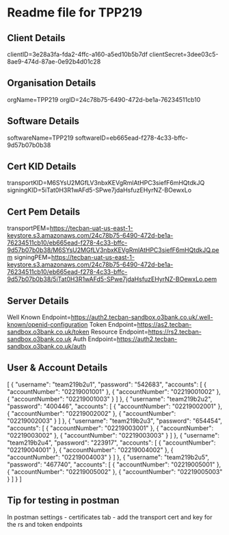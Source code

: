 # Readme file for TPP219 

## Client Details 
 clientID=3e28a3fa-fda2-4ffc-a160-a5ed10b5b7df 
 clientSecret=3dee03c5-8ae9-474d-87ae-0e92b4d01c28 

## Organisation Details 
 orgName=TPP219 
 orgID=24c78b75-6490-472d-be1a-76234511cb10 

## Software Details 
 softwareName=TPP219 
 softwareID=eb665ead-f278-4c33-bffc-9d57b07b0b38 

## Cert KID Details 
 transportKID=M6SYsU2MGfLV3nbxKEVgRmlAtHPC3siefF6mHQtdkJQ 
 signingKID=5iTat0H3R1wAFd5-SPwe7jdaHsfuzEHyrNZ-BOewxLo 

## Cert Pem Details 
 transportPEM=https://tecban-uat-us-east-1-keystore.s3.amazonaws.com/24c78b75-6490-472d-be1a-76234511cb10/eb665ead-f278-4c33-bffc-9d57b07b0b38/M6SYsU2MGfLV3nbxKEVgRmlAtHPC3siefF6mHQtdkJQ.pem 
 signingPEM=https://tecban-uat-us-east-1-keystore.s3.amazonaws.com/24c78b75-6490-472d-be1a-76234511cb10/eb665ead-f278-4c33-bffc-9d57b07b0b38/5iTat0H3R1wAFd5-SPwe7jdaHsfuzEHyrNZ-BOewxLo.pem 

## Server Details 
 Well Known Endpoint=https://auth2.tecban-sandbox.o3bank.co.uk/.well-known/openid-configuration 
 Token Endpoint=https://as2.tecban-sandbox.o3bank.co.uk/token 
 Resource Endpoint=https://rs2.tecban-sandbox.o3bank.co.uk 
 Auth Endpoint=https://auth2.tecban-sandbox.o3bank.co.uk/auth 

 ## User & Account Details 
 [
  {
    "username": "team219b2u1",
    "password": "542683",
    "accounts": [
      {
        "accountNumber": "02219001001"
      },
      {
        "accountNumber": "02219001002"
      },
      {
        "accountNumber": "02219001003"
      }
    ]
  },
  {
    "username": "team219b2u2",
    "password": "400446",
    "accounts": [
      {
        "accountNumber": "02219002001"
      },
      {
        "accountNumber": "02219002002"
      },
      {
        "accountNumber": "02219002003"
      }
    ]
  },
  {
    "username": "team219b2u3",
    "password": "654454",
    "accounts": [
      {
        "accountNumber": "02219003001"
      },
      {
        "accountNumber": "02219003002"
      },
      {
        "accountNumber": "02219003003"
      }
    ]
  },
  {
    "username": "team219b2u4",
    "password": "223917",
    "accounts": [
      {
        "accountNumber": "02219004001"
      },
      {
        "accountNumber": "02219004002"
      },
      {
        "accountNumber": "02219004003"
      }
    ]
  },
  {
    "username": "team219b2u5",
    "password": "467740",
    "accounts": [
      {
        "accountNumber": "02219005001"
      },
      {
        "accountNumber": "02219005002"
      },
      {
        "accountNumber": "02219005003"
      }
    ]
  }
] 

## Tip for testing in postman 
 In postman settings - certificates tab - add the transport cert and key for the rs and token endpoints 

